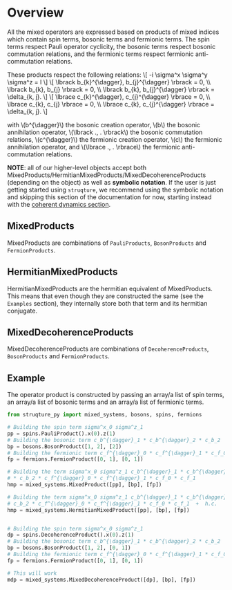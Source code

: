 # Overview

All the mixed operators are expressed based on products of mixed indices which contain spin terms, bosonic terms and fermionic terms. The spin terms respect Pauli operator cyclicity, the bosonic terms respect bosonic commutation relations, and the fermionic terms respect fermionic anti-commutation relations.

These products respect the following relations:
\\[
    -i \sigma^x \sigma^y \sigma^z = I
\\]
\\[ \lbrack b_{k}^{\dagger}, b_{j}^{\dagger} \rbrack = 0, \\\\
    \lbrack b_{k}, b_{j} \rbrack = 0, \\\\
    \lbrack b_{k}, b_{j}^{\dagger} \rbrack = \delta_{k, j}. \\]
\\[ \lbrace c_{k}^{\dagger}, c_{j}^{\dagger} \rbrace = 0, \\\\
    \lbrace c_{k}, c_{j} \rbrace = 0, \\\\
    \lbrace c_{k}, c_{j}^{\dagger} \rbrace = \delta_{k, j}. \\]

with 
\\(b^{\dagger}\\) the bosonic creation operator, \\(b\\) the bosonic annihilation operator, \\(\lbrack ., . \rbrack\\) the bosonic commutation relations, \\(c^{\dagger}\\) the fermionic creation operator, \\(c\\) the fermionic annihilation operator, and \\(\lbrace ., . \rbrace\\) the fermionic anti-commutation relations.

**NOTE**: all of our higher-level objects accept both MixedProducts/HermitianMixedProducts/MixedDecoherenceProducts (depending on the object) as well as **symbolic notation**. If the user is just getting started using `struqture`, we recommend using the symbolic notation and skipping this section of the documentation for now, starting instead with the [coherent dynamics section](./noisefree.md).

## MixedProducts

MixedProducts are combinations of `PauliProducts`, `BosonProducts` and `FermionProducts`.

## HermitianMixedProducts

HermitianMixedProducts are the hermitian equivalent of MixedProducts. This means that even though they are constructed the same (see the `Examples` section), they internally store both that term and its hermitian conjugate. 

## MixedDecoherenceProducts

MixedDecoherenceProducts are combinations of `DecoherenceProducts`, `BosonProducts` and `FermionProducts`.

## Example

The operator product is constructed by passing an array/a list of spin terms, an array/a list of bosonic terms and an array/a list of fermionic terms.

```python
from struqture_py import mixed_systems, bosons, spins, fermions

# Building the spin term sigma^x_0 sigma^z_1
pp = spins.PauliProduct().x(0).z(1)
# Building the bosonic term c_b^{\dagger}_1 * c_b^{\dagger}_2 * c_b_2
bp = bosons.BosonProduct([1, 2], [2])
# Building the fermionic term c_f^{\dagger}_0 * c_f^{\dagger}_1 * c_f_0 * c_f_1
fp = fermions.FermionProduct([0, 1], [0, 1])

# Building the term sigma^x_0 sigma^z_1 c_b^{\dagger}_1 * c_b^{\dagger}_2
# * c_b_2 * c_f^{\dagger}_0 * c_f^{\dagger}_1 * c_f_0 * c_f_1
hmp = mixed_systems.MixedProduct([pp], [bp], [fp])

# Building the term sigma^x_0 sigma^z_1 c_b^{\dagger}_1 * c_b^{\dagger}_2 *
# c_b_2 * c_f^{\dagger}_0 * c_f^{\dagger}_1 * c_f_0 * c_f_1  +  h.c.
hmp = mixed_systems.HermitianMixedProduct([pp], [bp], [fp])


# Building the spin term sigma^x_0 sigma^z_1
dp = spins.DecoherenceProduct().x(0).z(1)
# Building the bosonic term c_b^{\dagger}_1 * c_b^{\dagger}_2 * c_b_2
bp = bosons.BosonProduct([1, 2], [0, 1])
# Building the fermionic term c_f^{\dagger}_0 * c_f^{\dagger}_1 * c_f_0 * c_f_1
fp = fermions.FermionProduct([0, 1], [0, 1])

# This will work
mdp = mixed_systems.MixedDecoherenceProduct([dp], [bp], [fp])
```
